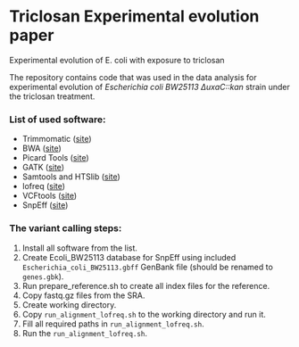 # Triclosan Experimental evolution paper
Experimental evolution of E. coli with exposure to triclosan

The repository contains code that was used in the data analysis for experimental evolution of *Escherichia coli BW25113 &Delta;uxaC::kan* strain under the triclosan treatment.

### List of used software:
- Trimmomatic ([site](http://www.usadellab.org/cms/?page=trimmomatic))
- BWA ([site](http://bio-bwa.sourceforge.net/))
- Picard Tools ([site](https://broadinstitute.github.io/picard/))
- GATK ([site](https://software.broadinstitute.org/gatk/))
- Samtools and HTSlib ([site](http://www.htslib.org/))
- lofreq ([site](https://csb5.github.io/lofreq/))
- VCFtools ([site](http://vcftools.sourceforge.net/))
- SnpEff ([site](http://snpeff.sourceforge.net/))

### The variant calling steps:
1. Install all software from the list.
2. Create Ecoli_BW25113 database for SnpEff using included `Escherichia_coli_BW25113.gbff` GenBank file (should be renamed to `genes.gbk`).
3. Run prepare_reference.sh to create all index files for the reference.
4. Copy fastq.gz files from the SRA.
5. Create working directory.
6. Copy `run_alignment_lofreq.sh` to the working directory and run it.
7. Fill all required paths in `run_alignment_lofreq.sh`.
8. Run the `run_alignment_lofreq.sh`.
